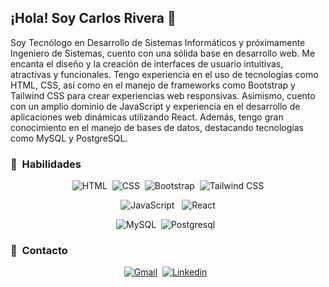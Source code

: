 ## ¡Hola! Soy Carlos Rivera 👋

Soy Tecnólogo en Desarrollo de Sistemas Informáticos y próximamente Ingeniero de Sistemas, cuento con una sólida base en desarrollo web. Me encanta el diseño y la creación de interfaces de usuario intuitivas, atractivas y funcionales. Tengo experiencia en el uso de tecnologías como HTML, CSS, así como en el manejo de frameworks como Bootstrap y Tailwind CSS para crear experiencias web responsivas. Asimismo, cuento con un amplio dominio de JavaScript y experiencia en el desarrollo de aplicaciones web dinámicas utilizando React. Además, tengo gran conocimiento en el manejo de bases de datos, destacando tecnologías como MySQL y PostgreSQL.

### 🎯 &nbsp;Habilidades

<p align="center">
  <img src="https://img.shields.io/badge/HTML5-E34F26?style=for-the-badge&logo=html5&logoColor=white" alt="HTML" />&nbsp;&nbsp;<img src="https://img.shields.io/badge/CSS3-1572B6?style=for-the-badge&logo=css3&logoColor=white" alt="CSS" />&nbsp;&nbsp;<img src="https://img.shields.io/badge/Bootstrap-563D7C?style=for-the-badge&logo=bootstrap&logoColor=white" alt="Bootstrap" />&nbsp;&nbsp;<img src="https://img.shields.io/badge/Tailwind_CSS-38B2AC?style=for-the-badge&logo=tailwind-css&logoColor=white" alt="Tailwind CSS" />
</p>
  
<p align="center">
  <img src="https://img.shields.io/badge/JavaScript-323330?style=for-the-badge&logo=javascript&logoColor=F7DF1E" alt="JavaScript" />&nbsp;&nbsp;
  <img src="https://img.shields.io/badge/React-20232A?style=for-the-badge&logo=react&logoColor=61DAFB" alt="React" />
</p>

<p align="center">
  <img src="https://img.shields.io/badge/MySQL-005C84?style=for-the-badge&logo=mysql&logoColor=white" alt="MySQL">&nbsp;&nbsp;<img src="https://img.shields.io/badge/PostgreSQL-316192?style=for-the-badge&logo=postgresql&logoColor=white" alt="Postgresql">&nbsp;&nbsp;
</p>

### 💼 &nbsp;Contacto

<p align="center">
 <a href="mailto:cantoniorivera9@gmail.com" target="_blank">
  <img src="https://img.shields.io/badge/Gmail-D14836?style=for-the-badge&logo=gmail&logoColor=white" alt="Gmail" /></a>&nbsp;
 <a href="https://www.linkedin.com/in/carlos-antonio-rivera" target="_blank"><img src="https://img.shields.io/badge/LinkedIn-0077B5?style=for-the-badge&logo=linkedin&logoColor=white" alt="Linkedin" /></a>&nbsp;&nbsp;
</p>
